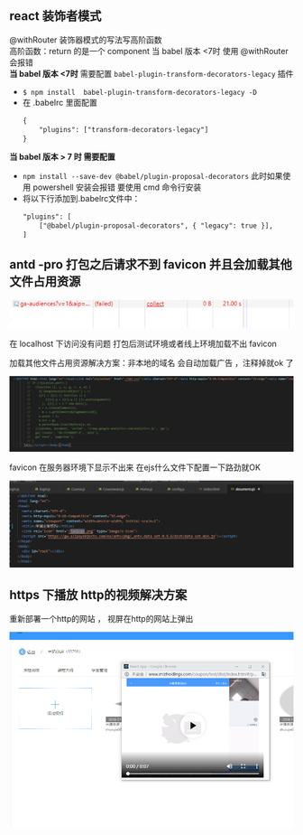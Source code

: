 ## react 装饰者模式

@withRouter  装饰器模式的写法写高阶函数  
高阶函数：return 的是一个 component
当 babel 版本 <7时
使用 @withRouter 会报错  
**当 babel 版本 <7时**
需要配置 `babel-plugin-transform-decorators-legacy` 插件

- `$ npm install  babel-plugin-transform-decorators-legacy -D`
- 在 .babelrc  里面配置 
    ```
    {
        "plugins": ["transform-decorators-legacy"]
    }
    ```
**当  babel  版本 > 7 时  需要配置**
- `npm install --save-dev @babel/plugin-proposal-decorators`  此时如果使用 powershell 安装会报错  要使用 cmd 命令行安装
- 将以下行添加到.babelrc文件中： 
    ```
    "plugins": [
        ["@babel/plugin-proposal-decorators", { "legacy": true }],
    ]
    ```

## antd -pro   打包之后请求不到 favicon 并且会加载其他文件占用资源

![antd-pro1](./img/antd-pro1.png)

在 localhost 下访问没有问题  打包后测试环境或者线上环境加载不出 favicon 

加载其他文件占用资源解决方案：非本地的域名 会自动加载广告  ，注释掉就ok 了   

![antd-pro2](./img/antd-pro2.png)

favicon 在服务器环境下显示不出来  在ejs什么文件下配置一下路劲就OK

![antd-pro3](./img/antd-pro3.png)

## https 下播放 http的视频解决方案

重新部署一个http的网站  ，  视屏在http的网站上弹出 

![https加载http文件](./img/https加载http文件.png)